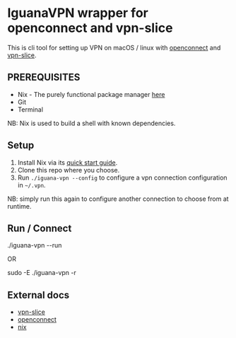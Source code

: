 # IguanaVPN wrapper for openconnect and vpn-slice #

This is cli tool for setting up VPN on macOS / linux with [openconnect](https://www.infradead.org/openconnect/) and [vpn-slice](https://github.com/dlenski/vpn-slice).

## PREREQUISITES ##

  * Nix - The purely functional package manager [here](https://nixos.org/nix/)
  * Git
  * Terminal

NB: Nix is used to build a shell with known dependencies.

## Setup ##

  1. Install Nix via its [quick start guide](https://nixos.org/nix/manual/#chap-quick-start).
  1. Clone this repo where you choose.
  1. Run `./iguana-vpn --config` to configure a vpn connection configuration in `~/.vpn`.

NB: simply run this again to configure another connection to choose from at runtime.

## Run / Connect ##

   ./iguana-vpn --run

OR

   sudo -E ./iguana-vpn -r

## External docs ##

  * [vpn-slice](https://github.com/dlenski/vpn-slice)
  * [openconnect](https://www.infradead.org/openconnect/)
  * [nix](https://nixos.org/nix/)